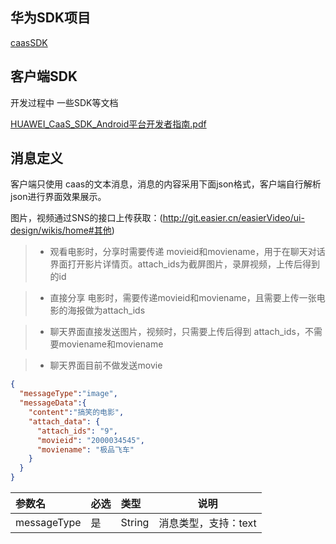 ## 华为SDK项目
[caasSDK](http://git.easier.cn/easierVideo/caasSDK)


## 客户端SDK
开发过程中 一些SDK等文档

[HUAWEI_CaaS_SDK_Android平台开发者指南.pdf](/uploads/0b5acc1486e79c591c62822e4a76d17a/HUAWEI_CaaS_SDK_Android平台开发者指南.pdf)



##  消息定义

客户端只使用 caas的文本消息，消息的内容采用下面json格式，客户端自行解析json进行界面效果展示。

图片，视频通过SNS的接口上传获取：(http://git.easier.cn/easierVideo/ui-design/wikis/home#其他)

> - 观看电影时，分享时需要传递 movieid和moviename，用于在聊天对话界面打开影片详情页。attach_ids为截屏图片，录屏视频，上传后得到的id

> - 直接分享 电影时，需要传递movieid和moviename，且需要上传一张电影的海报做为attach_ids

> - 聊天界面直接发送图片，视频时，只需要上传后得到 attach_ids，不需要moviename和moviename

> - 聊天界面目前不做发送movie

```json
{
  "messageType":"image",
  "messageData":{
    "content":"搞笑的电影",
    "attach_data": {
      "attach_ids": "9",
      "movieid": "2000034545",
      "moviename": "极品飞车"
    }
  }
}
````
|参数名|必选|类型|说明|
|:----    |:---|:----- |-----   |
| messageType |是  |String |消息类型，支持：text|image|video|movie`   |

